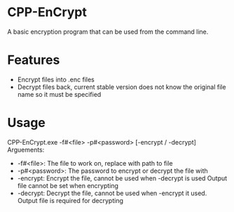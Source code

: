 # CPP-EnCrypt
A basic encryption program that can be used from the command line.

# Features
 - Encrypt files into .enc files
 - Decrypt files back, current stable version does not know the original file name so it must be specified 

# Usage

CPP-EnCrypt.exe -f#\<file\> -p#\<password\> [-encrypt / -decrypt]
Arguements: 
  - -f#\<file\>: The file to work on, replace <file> with path to file
  - -p#\<password\>: The password to encrypt or decrypt the file with
  - -encrypt: Encrypt the file, cannot be used when -decrypt is used Output file cannot be set when encrypting
  - -decrypt: Decrypt the file, cannot be used when -encrypt it used. Output file is required for decrypting